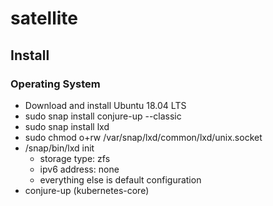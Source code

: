 # satellite

## Install

### Operating System

- Download and install Ubuntu 18.04 LTS
- sudo snap install conjure-up --classic
- sudo snap install lxd
- sudo chmod o+rw /var/snap/lxd/common/lxd/unix.socket
- /snap/bin/lxd init
  - storage type: zfs
  - ipv6 address: none
  - everything else is default configuration
- conjure-up (kubernetes-core)
